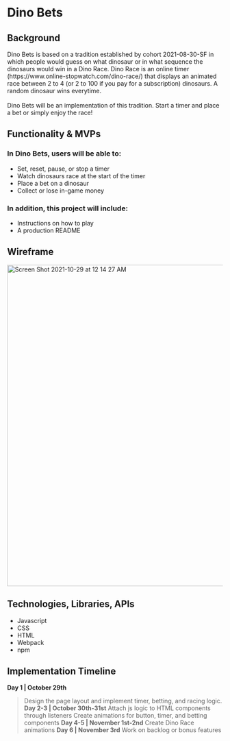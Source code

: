 # **Dino Bets**
## Background
<p>
Dino Bets is based on a tradition established by cohort 2021-08-30-SF in which
people would guess on what dinosaur or in what sequence the dinosaurs would win 
in a Dino Race. Dino Race is an online timer (https://www.online-stopwatch.com/dino-race/)
that displays an animated race between 2 to 4 (or 2 to 100 if you pay for a 
subscription) dinosaurs. A random dinosaur wins everytime.
<br><br>
Dino Bets will be an implementation of this tradition. Start a timer and place a
bet or simply enjoy the race!
</p>

## Functionality & MVPs

### In Dino Bets, users will be able to:
- Set, reset, pause, or stop a timer 
- Watch dinosaurs race at the start of the timer
- Place a bet on a dinosaur
- Collect or lose in-game money
### In addition, this project will include:
- Instructions on how to play
- A production README

## Wireframe
<img width="750" alt="Screen Shot 2021-10-29 at 12 14 27 AM" src="https://user-images.githubusercontent.com/32564701/139396321-e5dd03a9-9c50-47ec-9b7b-ae068916a51e.png">


## Technologies, Libraries, APIs
- Javascript
- CSS
- HTML
- Webpack
- npm

## Implementation Timeline
**Day 1 | October 29th**
> Design the page layout and implement timer, betting, and racing logic. 
**Day 2-3 | October 30th-31st**
> Attach js logic to HTML components through listeners
> Create animations for button, timer, and betting components
**Day 4-5 | November 1st-2nd**
> Create Dino Race animations
**Day 6 | November 3rd**
> Work on backlog or bonus features